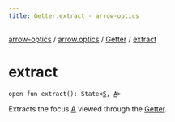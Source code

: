 ```yaml
---
title: Getter.extract - arrow-optics
---
```


[arrow-optics](../../index.html) / [arrow.optics](../index.html) / [Getter](index.html) / [extract](./extract.html)

# extract

`open fun extract(): State<`[`S`](index.html#S)`, `[`A`](index.html#A)`>`

Extracts the focus [A](index.html#A) viewed through the [Getter](index.html).

